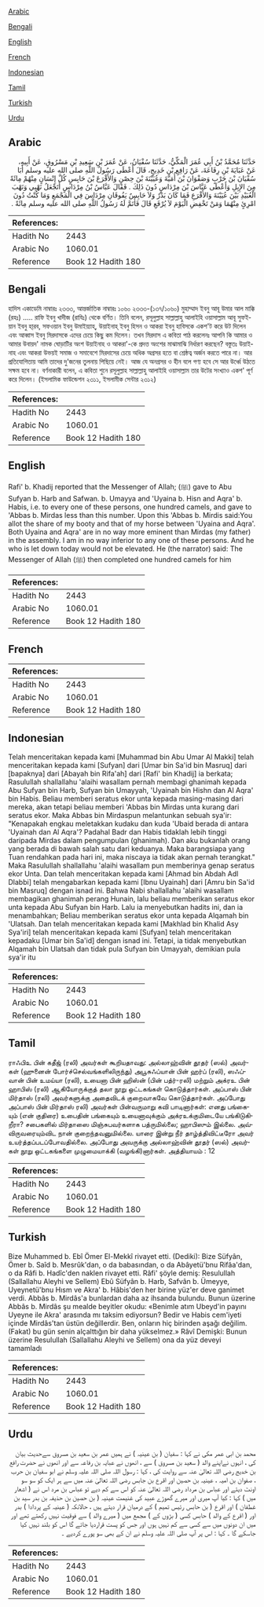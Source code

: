 [Arabic](#arabic)

[Bengali](#bengali)

[English](#english)

[French](#french)

[Indonesian](#indonesian)

[Tamil](#tamil)

[Turkish](#turkish)

[Urdu](#urdu)

## Arabic


<div dir="rtl" lang="ar" style={{fontSize:'larger',backgroundColor:'#f8f9fa',padding:20}}>
حَدَّثَنَا مُحَمَّدُ بْنُ أَبِي عُمَرَ الْمَكِّيُّ، حَدَّثَنَا سُفْيَانُ، عَنْ عُمَرَ بْنِ سَعِيدِ بْنِ مَسْرُوقٍ، عَنْ أَبِيهِ، عَنْ عَبَايَةَ بْنِ رِفَاعَةَ، عَنْ رَافِعِ بْنِ خَدِيجٍ، قَالَ أَعْطَى رَسُولُ اللَّهِ صلى الله عليه وسلم أَبَا سُفْيَانَ بْنَ حَرْبٍ وَصَفْوَانَ بْنَ أُمَيَّةَ وَعُيَيْنَةَ بْنَ حِصْنٍ وَالأَقْرَعَ بْنَ حَابِسٍ كُلَّ إِنْسَانٍ مِنْهُمْ مِائَةً مِنَ الإِبِلِ وَأَعْطَى عَبَّاسَ بْنَ مِرْدَاسٍ دُونَ ذَلِكَ ‏.‏ فَقَالَ عَبَّاسُ بْنُ مِرْدَاسٍ أَتَجْعَلُ نَهْبِي وَنَهْبَ الْعُبَيْدِ بَيْنَ عُيَيْنَةَ وَالأَقْرَعِ فَمَا كَانَ بَدْرٌ وَلاَ حَابِسٌ يَفُوقَانِ مِرْدَاسَ فِي الْمَجْمَعِ وَمَا كُنْتُ دُونَ امْرِئٍ مِنْهُمَا وَمَنْ تَخْفِضِ الْيَوْمَ لاَ يُرْفَعِ قَالَ فَأَتَمَّ لَهُ رَسُولُ اللَّهِ صلى الله عليه وسلم مِائَةً ‏.‏
</div>
<div style={{backgroundColor:'#f8f9fa',padding:20, marginBottom: 10}}><table> <thead> <tr> <th>References:</th> <th></th> </tr> </thead> <tbody><tr><td>Hadith No</td><td>2443</td></tr><tr><td>Arabic No</td><td>1060.01</td></tr><tr><td>Reference</td><td>Book 12 Hadith 180</td></tr></tbody></table></div>

## Bengali


<div dir="ltr" lang="bn" style={{fontSize:'larger',backgroundColor:'#f8f9fa',padding:20}}>
হাদিস একাডেমি নাম্বারঃ ২৩৩৩, আন্তর্জাতিক নাম্বারঃ ১০৬০ ২৩৩৩-(১৩৭/১০৬০) মুহাম্মাদ ইবনু আবূ উমার আল মাক্কি (রহঃ) ..... রাফি ইবনু খাদীজ (রাযিঃ) থেকে বর্ণিত। তিনি বলেন, রসূলুল্লাহ সাল্লাল্লাহু আলাইহি ওয়াসাল্লাম আবূ সুফইয়ান ইবনু হা্রব, সফওয়ান ইবনু উমাইয়্যাহ্, উয়াইনাহ্ ইবনু হিসন ও আকরা ইবনু হাবিসকে একশ'ট করে উট দিলেন এবং আব্বাস ইবনু মিরদাসকে এদের চেয়ে কিছু কম দিলেন। তখন মিরদাস এ কবিতা পাঠ করলেনঃ আপনি কি আমার ও আমার উবায়দ' নামক ঘোড়াটির অংশ উয়াইনাহ ও আকরা'-কে প্রদত্ত অংশের মাঝামাঝি নির্ধারণ করছেন? বস্তুতঃ উয়াইনাহ এবং আকরা উভয়ই সমাজ ও সমাবেশে মিরদাসের চেয়ে অধিক অগ্রসর হতে বা শ্রেষ্ঠত্ব অর্জন করতে পারে না। আর প্রতিযোগিতায় আমি তাদের দু'জনের তুলনায় পিছিয়ে নেই। আজ যে অনগ্রসর ও হীন বলে গণ্য হবে সে আর উর্ধ্বে উঠতে সক্ষম হবে না। বর্ণনাকারী বলেন, এ কবিতা শুনে রসূলুল্লাহ সাল্লাল্লাহু আলাইহি ওয়াসাল্লাম তার উটের সংখ্যাও একশ' পূর্ণ করে দিলেন। (ইসলামিক ফাউন্ডেশন ২৩১১, ইসলামীক সেন্টার ২৩১২)
</div>
<div style={{backgroundColor:'#f8f9fa',padding:20, marginBottom: 10}}><table> <thead> <tr> <th>References:</th> <th></th> </tr> </thead> <tbody><tr><td>Hadith No</td><td>2443</td></tr><tr><td>Arabic No</td><td>1060.01</td></tr><tr><td>Reference</td><td>Book 12 Hadith 180</td></tr></tbody></table></div>

## English


<div dir="ltr" lang="en" style={{fontSize:'larger',backgroundColor:'#f8f9fa',padding:20}}>
Rafi' b. Khadij reported that the Messenger of Allah; (ﷺ) gave to Abu Sufyan b. Harb and Safwan. b. Umayya and 'Uyaina b. Hisn and Aqra' b. Habis, i.e. to every one of these persons, one hundred camels, and gave to 'Abbas b. Mirdas less than this number. Upon this 'Abbas b. Mirdis said:You allot the share of my booty and that of my horse between 'Uyaina and Aqra'. Both Uyaina and Aqra' are in no way more eminent than Mirdas (my father) in the assembly. I am in no way inferior to any one of these persons. And he who is let down today would not be elevated. He (the narrator) said: The Messenger of Allah (ﷺ) then completed one hundred camels for him
</div>
<div style={{backgroundColor:'#f8f9fa',padding:20, marginBottom: 10}}><table> <thead> <tr> <th>References:</th> <th></th> </tr> </thead> <tbody><tr><td>Hadith No</td><td>2443</td></tr><tr><td>Arabic No</td><td>1060.01</td></tr><tr><td>Reference</td><td>Book 12 Hadith 180</td></tr></tbody></table></div>

## French


<div dir="ltr" lang="fr" style={{fontSize:'larger',backgroundColor:'#f8f9fa',padding:20}}>

</div>
<div style={{backgroundColor:'#f8f9fa',padding:20, marginBottom: 10}}><table> <thead> <tr> <th>References:</th> <th></th> </tr> </thead> <tbody><tr><td>Hadith No</td><td>2443</td></tr><tr><td>Arabic No</td><td>1060.01</td></tr><tr><td>Reference</td><td>Book 12 Hadith 180</td></tr></tbody></table></div>

## Indonesian


<div dir="ltr" lang="id" style={{fontSize:'larger',backgroundColor:'#f8f9fa',padding:20}}>
Telah menceritakan kepada kami [Muhammad bin Abu Umar Al Makki] telah menceritakan kepada kami [Sufyan] dari [Umar bin Sa'id bin Masruq] dari [bapaknya] dari [Abayah bin Rifa'ah] dari [Rafi' bin Khadij] ia berkata; Rasulullah shallallahu 'alaihi wasallam pernah membagi ghanimah kepada Abu Sufyan bin Harb, Sufyan bin Umayyah, 'Uyainah bin Hishn dan Al Aqra' bin Habis. Beliau memberi seratus ekor unta kepada masing-masing dari mereka, akan tetapi beliau memberi 'Abbas bin Mirdas unta kurang dari seratus ekor. Maka Abbas bin Mirdaspun melantunkan sebuah sya'ir: "Kenapakah engkau meletakkan kudaku dan kuda 'Ubaid berada di antara 'Uyainah dan Al Aqra'? Padahal Badr dan Habis tidaklah lebih tinggi daripada Mirdas dalam pengumpulan (ghanimah). Dan aku bukanlah orang yang berada di bawah salah satu dari keduanya. Maka barangsiapa yang Tuan rendahkan pada hari ini, maka niscaya ia tidak akan pernah terangkat." Maka Rasulullah shallallahu 'alaihi wasallam pun memberinya genap seratus ekor Unta. Dan telah menceritakan kepada kami [Ahmad bin Abdah Adl Dlabbi] telah mengabarkan kepada kami [Ibnu Uyainah] dari [Amru bin Sa'id bin Masruq] dengan isnad ini. Bahwa Nabi shallallahu 'alaihi wasallam membagikan ghanimah perang Hunain, lalu beliau memberikan seratus ekor unta kepada Abu Sufyan bin Harb. Lalu ia menyebutkan hadits ini, dan ia menambahkan; Beliau memberikan seratus ekor unta kepada Alqamah bin 'Ulatsah. Dan telah menceritakan kepada kami [Makhlad bin Khalid Asy Sya'iri] telah menceritakan kepada kami [Sufyan] telah menceritakan kepadaku [Umar bin Sa'id] dengan isnad ini. Tetapi, ia tidak menyebutkan Alqamah bin Ulatsah dan tidak pula Sufyan bin Umayyah, demikian pula sya'ir itu
</div>
<div style={{backgroundColor:'#f8f9fa',padding:20, marginBottom: 10}}><table> <thead> <tr> <th>References:</th> <th></th> </tr> </thead> <tbody><tr><td>Hadith No</td><td>2443</td></tr><tr><td>Arabic No</td><td>1060.01</td></tr><tr><td>Reference</td><td>Book 12 Hadith 180</td></tr></tbody></table></div>

## Tamil


<div dir="ltr" lang="ta" style={{fontSize:'larger',backgroundColor:'#f8f9fa',padding:20}}>
ராஃபிஉ பின் கதீஜ் (ரலி) அவர்கள் கூறியதாவது: அல்லாஹ்வின் தூதர் (ஸல்) அவர்கள் (ஹுனைன் போர்ச்செல்வங்களிலிருந்து) அபூசுஃப்யான் பின் ஹர்ப் (ரலி), ஸஃப்வான் பின் உமய்யா (ரலி), உயைனா பின் ஹிஸ்ன் (பின் பத்ர்-ரலி) மற்றும் அக்ரஉ பின் ஹாபிஸ் (ரலி) ஆகியோருக்குத் தலா நூறு ஒட்டகங்கள் கொடுத்தார்கள். அப்பாஸ் பின் மிர்தாஸ் (ரலி) அவர்களுக்கு அதைவிடக் குறைவாகவே கொடுத்தார்கள். அப்போது அப்பாஸ் பின் மிர்தாஸ் ரலி) அவர்கள் பின்வருமாறு கவி பாடினார்கள்: எனது பங்கையும் (என் குதிரை) உபைதின் பங்கையும் உயைனாவுக்கும் அக்ரஉக்குமிடையே பங்கிடுகிறீரா? சபைகளில் மிர்தாஸை மிஞ்சுபவர்களாக பத்ருமில்லை; ஹாபிஸும் இல்லை. அவ்விருவரையும்விட நான் குறைந்தவனுமில்லை. யாரை இன்று நீர் தாழ்த்திவிட்டீரோ அவர் உயர்த்தப்படப்போவதில்லை. அப்போது அவருக்கு அல்லாஹ்வின் தூதர் (ஸல்) அவர்கள் நூறு ஒட்டகங்களை முழுமையாக்கி (வழங்கி)னார்கள். அத்தியாயம் : 12
</div>
<div style={{backgroundColor:'#f8f9fa',padding:20, marginBottom: 10}}><table> <thead> <tr> <th>References:</th> <th></th> </tr> </thead> <tbody><tr><td>Hadith No</td><td>2443</td></tr><tr><td>Arabic No</td><td>1060.01</td></tr><tr><td>Reference</td><td>Book 12 Hadith 180</td></tr></tbody></table></div>

## Turkish


<div dir="ltr" lang="tr" style={{fontSize:'larger',backgroundColor:'#f8f9fa',padding:20}}>
Bize Muhammed b. Ebî Ömer El-Mekkî rivayet etti. (Dediki): Bize Süfyân, Ömer b. Saîd b. Mesrûk'dan, o da babasından, o da Abâyetü'bnu Rifâa'dan, o da Râfi b. Hadîc'den naklen rivayet etti. Râfi' şöyle demiş: Resulullah (Sallallahu Aleyhi ve Sellem) Ebû Süfyân b. Harb, Safvân b. Ümeyye, Uyeynetü'bnu Hısm ve Akra' b. Hâbis'den her birine yüz'er deve ganimet verdi. Abbâs b. Mirdâs'a bunlardan daha az ihsanda bulundu. Bunun üzerine Abbâs b. Mirdâs şu mealde beyitler okudu: «Benimle atım Ubeyd'in payını Uyeyne ile Akra' arasında mı taksim ediyorsun? Bedir ve Habis cem'iyeti içinde Mirdâs'tan üstün değillerdir. Ben, onların hiç birinden aşağı değilim. (Fakat) bu gün senin alçalttığın bir daha yükselmez.» Râvî Demişki: Bunun üzerine Resulullah (Sallallahu Aleyhi ve Sellem) ona da yüz deveyi tamamladı
</div>
<div style={{backgroundColor:'#f8f9fa',padding:20, marginBottom: 10}}><table> <thead> <tr> <th>References:</th> <th></th> </tr> </thead> <tbody><tr><td>Hadith No</td><td>2443</td></tr><tr><td>Arabic No</td><td>1060.01</td></tr><tr><td>Reference</td><td>Book 12 Hadith 180</td></tr></tbody></table></div>

## Urdu


<div dir="rtl" lang="ur" style={{fontSize:'larger',backgroundColor:'#f8f9fa',padding:20}}>
محمد بن ابی عمر مکی نے کہا : سفیان ( بن عینیہ ) نے ہمیں عمر بن سعید بن مسروق سےحدیث بیان کی ، انہوں نےاپنے والد ( سعید بن مسروق ) سے ، انھوں نے عبایہ بن رفاعہ سے اور انھوں نے حضرت رافع بن خدیج رضی اللہ تعالیٰ عنہ سے روایت کی ، کہا : رسول اللہ صلی اللہ علیہ وسلم نے ابو سفیان بن حرب ، صفوان بن امیہ ، عینیہ بن حصین اور اقرع بن جابس رضی اللہ تعالیٰ عنہ میں سے ہر ایک کو سو سو اونٹ دیئے اور عباس بن مرداد رضی اللہ تعالیٰ عنہ کو اس سے کم دیے تو عباس بن مرد اس نے ( اشعار میں ) کہا : کیا آپ میری اور میرے گھوڑے عبید کی غنیمت عینیہ ( بن حصین بن حذیفہ بن بدر سید بن غطفان ) اور اقرع ( بن حابس رئیس تمیم ) کے درمیان قرار دیتے ہیں ، حالانکہ ( عینیہ کے پردادا ) بدر اور ( اقرع کے والد ) حابس کسی ( بڑوں کے ) مجمع میں ( میرے والد ) سے فوقیت نہیں رکھتے تھے اور میں ان دونوں میں سے کسی سے کم نہیں ہوں اور جس کو پست قراردیا جائے گا اس کو بلند نہیں کیا جاسکے گا ۔ کہا : اس پر آپ صلی اللہ علیہ وسلم نے ان کے بھی سو پورے کردیے ۔
</div>
<div style={{backgroundColor:'#f8f9fa',padding:20, marginBottom: 10}}><table> <thead> <tr> <th>References:</th> <th></th> </tr> </thead> <tbody><tr><td>Hadith No</td><td>2443</td></tr><tr><td>Arabic No</td><td>1060.01</td></tr><tr><td>Reference</td><td>Book 12 Hadith 180</td></tr></tbody></table></div>
